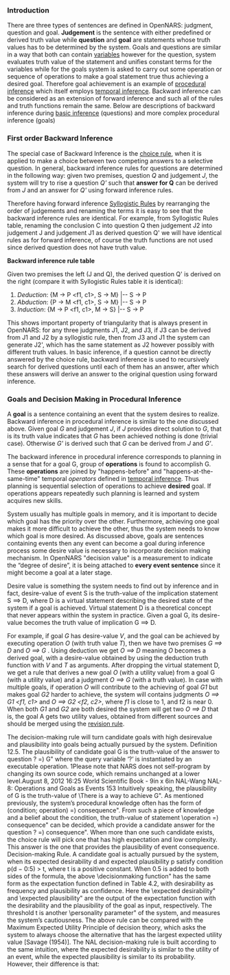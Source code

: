 ### Introduction

There are three types of sentences are defined in OpenNARS: judgment, question and goal. **Judgement** is the sentence with either predefined or derived truth value while **question** and **goal** are statements whose truth values has to be determined by the system. Goals and questions are similar in a way that both can contain [variables](https://github.com/opennars/opennars/wiki/Use-of-Variables-in-OpenNARS) however for the question, system evaluates truth value of the statement and unifies constant terms for the variables while for the goals system is asked to carry out some operation or sequence of operations to make a goal statement true thus achieving a desired goal. Therefore goal achievement is an example of [procedural inference](https://github.com/opennars/opennars/wiki/Procedural-Inference) which itself employs [temporal inference](https://github.com/opennars/opennars/wiki/Temporal-Inference). Backward inference can be considered as an extension of forward inference and such all of the rules and truth functions remain the same. Below are descriptions of backward inference during [basic inference](https://github.com/opennars/opennars/wiki/Basic-Inference-in-OpenNARS) (questions)  and more complex procedural inference (goals)

### First order Backward Inference
The special case of Backward Inference is the [choice rule](https://github.com/opennars/opennars/wiki/Revision-and-Choice-Rules), when it is applied to make a choice between two competing answers to a selective question. In general, backward inference rules for questions are determined in the following way: given two premises, question *Q* and judgement *J*, the system will try to rise a question *Q'* such that **answer for Q** can be derived from *J* and an answer for *Q'* using forward inference rules. 

Therefore having forward inference [Syllogistic Rules](https://github.com/opennars/opennars/wiki/Basic-Syllogistic-Rules) by rearranging the order of judgements and renaming the terms it is easy to see that the backward inference rules are identical. For example, from Syllogistic Rules table, renaming the conclusion C into question Q then judgement J2 into judgement J and judgement J1 as derived question Q' we will have identical rules as for forward inference, of course the truth functions are not used since derived question does not have truth value.

**Backward inference rule table**

Given two premises the left (J and Q), the derived question Q' is derived on the right (compare it with Syllogistic Rules table it is identical):
1. _Deduction_: {M → P <f1, c1>, S → M} |-- S → P
2. _Abduction_: {P → M <f1, c1>, S → M} |-- S → P
3. _Induction_: {M → P <f1, c1>, M → S} |-- S → P

This shows important property of triangularity that is always present in OpenNARS: for any three judgments J1, J2, and J3, if J3 can be derived from J1 and J2 by a syllogistic rule, then from J3 and J1 the system can generate J2', which has
the same statement as J2 however possibly with different truth values. In basic inference, if a question cannot be directly answered by the choice rule, backward inference is used to recursively search for derived questions until each of them has an answer, after which these answers will derive an answer to the original question using forward inference.

### Goals and Decision Making in Procedural Inference
A **goal** is a sentence containing an event that the system desires to realize. Backward inference in procedural inference
is similar to the one discussed above. Given goal *G* and judgement *J*, if *J* provides direct solution to *G*, that is its truth value indicates that *G* has been achieved nothing is done (trivial case). Otherwise *G'* is derived such that *G* can be derived from *J* and *G'*. 

The backward inference in procedural inference corresponds to planning in a sense that for a goal G, group of **operations** is found to accomplish G. These **operations** are joined by "happens-before" and "happens-at-the-same-time" temporal *operators* defined in [temporal inference](https://github.com/opennars/opennars/wiki/Temporal-Inference). Thus planning is sequential selection of operations to achieve **desired** goal. If operations appears repeatedly such planning is learned and system acquires new skills.

System usually has multiple goals in memory, and it is important to decide which goal has the priority over the other. Furthermore, achieving one goal makes it more difficult to achieve the other, thus the system needs to know which goal is more desired. As discussed above, goals are sentences containing events then any event can become a goal during inference process some desire value is necessary to incorporate decision making mechanism. In OpenNARS "decision value" is a measurement to indicate the “degree of desire”, it is being attached to **every event sentence** since it might become a goal at a later stage. 

Desire value is something the system needs to find out by inference and in fact, desire-value of event S is the 
truth-value of the implication statement S ==> D, where D is a virtual statement describing the desired state of the system if a goal is achieved. Virtual statement D is a theoretical concept that never appears within the system in practice.
Given a goal G, its desire-value becomes the truth value of implication G ==> D. 

For example, if goal *G* has desire-value *V*, and the goal can be achieved by executing operation *O* (with truth value *T*), then we have two premises *G ==> D <V>* and *O ==> G <T>*. Using deduction we get *O ==> D <F deduction>* meaning  *O* becomes a derived goal, with a desire-value obtained by using the deduction truth function with *V* and *T* as arguments. After dropping the virtual statement D, we get a rule that derives a new goal *O* (with a utility value) from a
goal G (with a utility value) and a judgment  *O ==> G* (with a truth value). In case with multiple goals, if operation *O* will contribute to the achieving of goal *G1* but makes goal *G2* harder to achieve, the system will contains judgments *O ==> G1 <f1, c1>* and *O ==> G2 <f2, c2>*, where *f1* is close to 1, and f2 is near 0. When both *G1* and *G2* are both desired the system will get two *O ==> D* that is, the goal A gets two utility values, obtained from different sources and should be merged using the [revision rule](https://github.com/opennars/opennars/wiki/Revision-and-Choice-Rules).

The decision-making rule will turn candidate goals with high desirevalue and plausibility into goals being actually pursued by the system.
Definition 12.5. The plausibility of candidate goal G is the truth-value of
the answer to question \? =) G" where the query variable ‘?’ is instantiated
by an executable operation.
1Please note that NARS does not self-program by changing its own source code, which
remains unchanged at a lower level.August 8, 2012 16:25 World Scientific Book - 9in x 6in NAL-Wang
NAL-8: Operations and Goals as Events 153
Intuitively speaking, the plausibility of G is the truth-value of \There is a
way to achieve G".
As mentioned previously, the system’s procedural knowledge often has
the form of \(condition; operation) =) consequence". From such a piece
of knowledge and a belief about the condition, the truth-value of statement
\operation =) consequence" can be decided, which provide a candidate
answer for the question \? =) consequence". When more than one such
candidate exists, the choice rule will pick one that has high expectation and
low complexity. This answer is the one that provides the plausibility of
event consequence.
Decision-making Rule. A candidate goal is actually pursued by the system, when its expected desirability d and expected plausibility p satisfy
condition p(d − 0:5) > t, where t is a positive constant.
When 0.5 is added to both sides of the formula, the above \decisionmaking function" has the same form as the expectation function defined in
Table 4.2, with desirability as frequency and plausibility as confidence. Here
the \expected desirability" and \expected plausibility" are the output of the
expectation function with the desirability and the plausibility of the goal
as input, respectively. The threshold t is another \personality parameter"
of the system, and measures the system’s cautiousness.
The above rule can be compared with the Maximum Expected Utility
Principle of decision theory, which asks the system to always choose the
alternative that has the largest expected utility value [Savage (1954)]. The
NAL decision-making rule is built according to the same intuition, where
the expected desirability is similar to the utility of an event, while the expected plausibility is similar to its probability. However, their difference is
that: